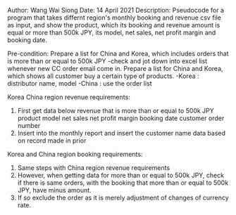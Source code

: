 Author: Wang Wai Siong
Date: 14 April 2021
Description: Pseudocode for a program that takes differnt region's monthly booking and revenue csv file as input,
             and show the product, which its booking and revenue amount is equal or more than 500k JPY,
             its model, net sales, net profit margin and booking date.

Pre-condition:
Prepare a list for China and Korea, which includes orders that is more than or equal to 500k JPY
    -check and jot down into excel list whenever new CC order email come in.
Prepare a list for China and Korea, which shows all customer buy a certain type of products.
    -Korea : distributor name, model
    -China : use the order list

Korea China region revenue requirements:
1) First get data below
    revenue that is more than or equal to 500k JPY
    product model
    net sales
    net profit margin
    booking date
    customer order number
2) Insert into the monthly report and insert the customer name data based on record made in prior

Korea and China region booking requirements:
1) Same steps with China region revenue requirements
2) However, when getting data for more than or equal to 500k JPY,
   check if there is same orders, with the booking that more than or equal to 500k JPY,
   have minus amount.
3) If so exclude the order as it is merely adjustment of changes of currency rate.



   

